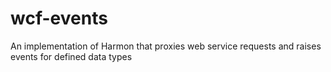 wcf-events
==========

An implementation of Harmon that proxies web service requests and raises events for defined data types